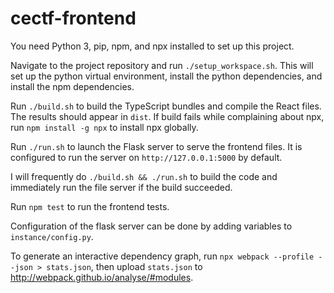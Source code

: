 # cectf-frontend

You need Python 3, pip, npm, and npx installed to set up this project.

Navigate to the project repository and run `./setup_workspace.sh`. This will set up the python virtual environment, install the python dependencies, and install the npm dependencies.

Run `./build.sh` to build the TypeScript bundles and compile the React files. The results should appear in `dist`. If build fails while complaining about npx, run `npm install -g npx` to install npx globally.

Run `./run.sh` to launch the Flask server to serve the frontend files. It is configured to run the server on `http://127.0.0.1:5000` by default.

I will frequently do `./build.sh && ./run.sh` to build the code and immediately run the file server if the build succeeded.

Run `npm test` to run the frontend tests.

Configuration of the flask server can be done by adding variables to `instance/config.py`.

To generate an interactive dependency graph, run `npx webpack --profile --json > stats.json`, then upload `stats.json` to http://webpack.github.io/analyse/#modules.
